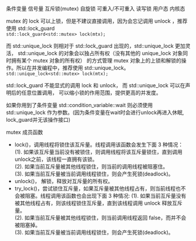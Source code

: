 条件变量
信号量
互斥锁(mutex) 自旋锁 可重入/不可重入 读写锁
用户态 内核态

mutex 的 lock 可以上锁，但是不建议直接调用，因为会忘记调用 unlock ，推荐使用 std::lock_guard   
`std::lock_guard<std::mutex> lock(mtx);`

而 std::unique_lock 则相对于 std::lock_guard 出现的，std::unique_lock 更加灵活， std::unique_lock 的对象会以独占所有权（没有其他的 unique_lock 对象同时拥有某个 mutex 对象的所有权） 的方式管理 mutex 对象上的上锁和解锁的操作。所以在并发编程中，推荐使用 std::unique_lock。   
`std::unique_lock<std::mutex> lock(mtx);`

std::lock_guard 不能显式的调用 lock 和 unlock， 而 std::unique_lock 可以在声明后的任意位置调用， 可以缩小锁的作用范围，提供更高的并发度。


如果你用到了条件变量 std::condition_variable::wait 则必须使用 std::unique_lock 作为参数。(因为条件变量在wait时会进行unlock再进入休眠, lock_guard并无该操作接口)

mutex 成员函数
- lock()，调用线程将锁住该互斥量。线程调用该函数会发生下面 3 种情况：   
    (1). 如果该互斥量当前没有被锁住，则调用线程将该互斥量锁住，直到调用 unlock之前，该线程一直拥有该锁。   
    (2). 如果当前互斥量被其他线程锁住，则当前的调用线程被阻塞住。   
    (3). 如果当前互斥量被当前调用线程锁住，则会产生死锁(deadlock)。
- unlock()， 解锁，释放对互斥量的所有权。
- try_lock()，尝试锁住互斥量，如果互斥量被其他线程占有，则当前线程也不会被阻塞。线程调用该函数也会出现下面 3 种情况:
    (1). 如果当前互斥量没有被其他线程占有，则该线程锁住互斥量，直到该线程调用 unlock 释放互斥量。   
    (2). 如果当前互斥量被其他线程锁住，则当前调用线程返回 false，而并不会被阻塞掉。   
    (3). 如果当前互斥量被当前调用线程锁住，则会产生死锁(deadlock)。
